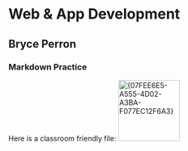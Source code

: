 # Web & App Development
## Bryce Perron
### Markdown Practice
Here is a classroom friendly file:
<img width="121" alt="{07FEE6E5-A555-4D02-A3BA-F077EC12F6A3}" src="https://github.com/user-attachments/assets/a0f8c1a3-8e10-42d3-8339-1590ad0ec7d4">

